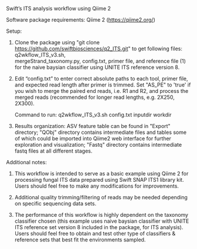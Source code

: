 Swift’s ITS analysis workflow using Qiime 2 

Software package requirements:
Qiime 2 (https://qiime2.org/)

Setup:
1. Clone the package using "git clone https://github.com/swiftbiosciences/q2_ITS.git" 
   to get following files: q2wkflow_ITS_v3.sh,  
   mergeStrand_taxonomy.py, config.txt, primer file, and reference 
   file (1) for the naive baysian classifier using UNITE ITS reference 
   version 8. 

2. Edit “config.txt” to enter correct absolute paths to each tool, primer 
   file, and expected read length after primer is trimmed. Set "AS_PE" to 'true'
   if you wish to merge the paired end reads, i.e. R1 and R2, and process the 
   merged reads (recommended for longer read lengths, e.g. 2X250, 2X300).

   Command to run:
   q2wkflow_ITS_v3.sh config.txt inputdir workdir

3. Results organization: ASV feature table can be found in "Export" directory; 
   "QObj" directory contains intermediate files and tables some of which could 
   be imported into Qiime2 web interface for further exploration and 
   visualization; "Fastq" directory contains intermediate fastq files at all
   different stages.


Additional notes:

1. This workflow is intended to serve as a basic example using Qiime 2
   for processing fungal ITS data prepared using Swift SNAP ITS1
   library kit. Users should feel free to make any modifications for
   improvements.

2. Additional quality trimming/filtering of reads may be needed depending on
   specific sequencing data sets.

3. The performance of this workflow is highly dependent on the taxonomy
   classifier chosen (this example uses naive baysian classifier
   with UNITE ITS reference set version 8 included in the package, for ITS
   analysis). Users should feel free to obtain and test  other type  of
   classifiers & reference sets that best fit the environments sampled.

